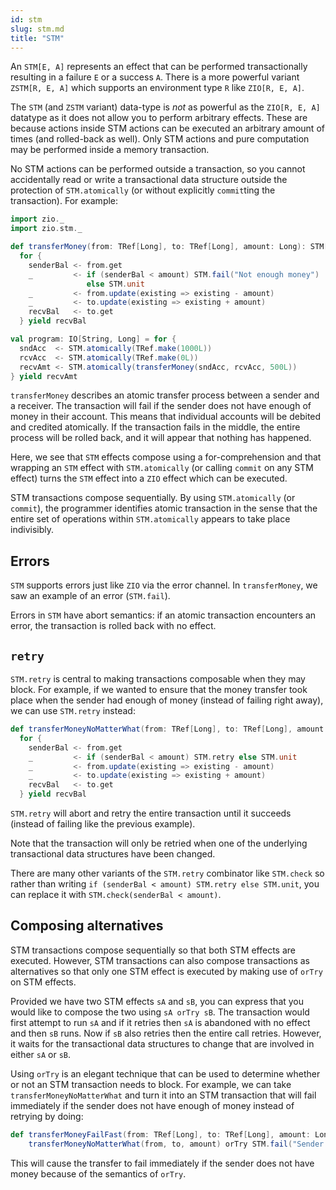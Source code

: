 ```yaml
---
id: stm
slug: stm.md
title: "STM"
---
```


An `STM[E, A]` represents an effect that can be performed transactionally resulting in a failure `E` or a success `A`. There is a more powerful variant `ZSTM[R, E, A]` which supports an environment type `R` like `ZIO[R, E, A]`.

The `STM` (and `ZSTM` variant) data-type is _not_ as powerful as the `ZIO[R, E, A]` datatype as it does not allow you to perform arbitrary effects. These are because actions inside STM actions can be executed an arbitrary amount of times (and rolled-back as well). Only STM actions and pure computation may be performed inside a memory transaction. 

No STM actions can be performed outside a transaction, so you cannot accidentally read or write a transactional data structure outside the protection of `STM.atomically` (or without explicitly `commit`ting the transaction). For example:

```scala mdoc:silent
import zio._
import zio.stm._

def transferMoney(from: TRef[Long], to: TRef[Long], amount: Long): STM[String, Long] =
  for {
    senderBal <- from.get
    _         <- if (senderBal < amount) STM.fail("Not enough money")
                 else STM.unit
    _         <- from.update(existing => existing - amount)
    _         <- to.update(existing => existing + amount)
    recvBal   <- to.get
  } yield recvBal

val program: IO[String, Long] = for {
  sndAcc  <- STM.atomically(TRef.make(1000L))
  rcvAcc  <- STM.atomically(TRef.make(0L))
  recvAmt <- STM.atomically(transferMoney(sndAcc, rcvAcc, 500L))
} yield recvAmt
```

`transferMoney` describes an atomic transfer process between a sender and a receiver. The transaction will fail if the sender does not have enough of money in their account. This means that individual accounts will be debited and credited atomically. If the transaction fails in the middle, the entire process will be rolled back, and it will appear that  nothing has happened.

Here, we see that `STM` effects compose using a for-comprehension and that wrapping an `STM` effect with `STM.atomically` (or calling `commit` on any STM effect) turns the `STM` effect into a `ZIO` effect which can be executed. 

STM transactions compose sequentially. By using `STM.atomically` (or `commit`), the programmer identifies atomic transaction in the sense that the entire set of operations within `STM.atomically` appears to take place indivisibly.

## Errors

`STM` supports errors just like `ZIO` via the error channel. In `transferMoney`, we saw an example of an error (`STM.fail`). 

Errors in `STM` have abort semantics: if an atomic transaction encounters an error, the transaction is rolled back with no effect.

## `retry`

`STM.retry` is central to making transactions composable when they may block. For example, if we wanted to ensure that the money transfer took place when the sender had enough of money (instead of failing right away), we can use `STM.retry` instead:

```scala mdoc:silent
def transferMoneyNoMatterWhat(from: TRef[Long], to: TRef[Long], amount: Long): STM[String, Long] =
  for {
    senderBal <- from.get
    _         <- if (senderBal < amount) STM.retry else STM.unit
    _         <- from.update(existing => existing - amount)
    _         <- to.update(existing => existing + amount)
    recvBal   <- to.get
  } yield recvBal
```

`STM.retry` will abort and retry the entire transaction until it succeeds (instead of failing like the previous example).

Note that the transaction will only be retried when one of the underlying transactional data structures have been changed.

There are many other variants of the `STM.retry` combinator like `STM.check` so rather than writing `if (senderBal < amount) STM.retry else STM.unit`, you can replace it with `STM.check(senderBal < amount)`.

## Composing alternatives

STM transactions compose sequentially so that both STM effects are executed. However, STM transactions can also compose transactions as alternatives so that only one STM effect is executed by making use of `orTry` on STM effects. 

Provided we have two STM effects `sA` and `sB`, you can express that you would like to compose the two using `sA orTry sB`. The transaction would first attempt to run `sA` and if it retries then `sA` is abandoned with no effect and then `sB` runs. Now if `sB` also retries then the entire call retries. However, it waits for the transactional data structures to change that are involved in either `sA` or `sB`. 

Using `orTry` is an elegant technique that can be used to determine whether or not an STM transaction needs to block. For example, we can take `transferMoneyNoMatterWhat` and turn it into an STM transaction that will fail immediately if the sender does not have enough of money instead of retrying by doing:

```scala mdoc:silent
def transferMoneyFailFast(from: TRef[Long], to: TRef[Long], amount: Long): STM[String, Long] =
    transferMoneyNoMatterWhat(from, to, amount) orTry STM.fail("Sender does not have enough of money")
```

This will cause the transfer to fail immediately if the sender does not have money because of the semantics of `orTry`.

